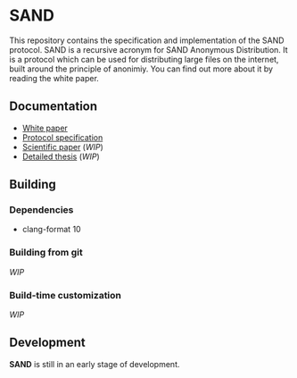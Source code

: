 # SAND

This repository contains the specification and implementation of the SAND protocol. SAND is a recursive acronym for SAND Anonymous Distribution. It is a protocol which can be used for distributing large files on the internet, built around the principle of anonimiy. You can find out more about it by reading the white paper.

## Documentation

* [White paper](https://github.com/davidharabagiu/sand/blob/develop/doc/white-paper/sand_white_paper.pdf)
* [Protocol specification](https://github.com/davidharabagiu/sand/blob/develop/doc/protocol/sand_protocol.pdf)
* [Scientific paper](https://github.com/davidharabagiu/sand/blob/master/doc/thesis/sand-thesis.pdf) (_WIP_)
* [Detailed thesis](https://github.com/davidharabagiu/sand/blob/master/doc/thesis/sand-thesis.pdf) (_WIP_)

## Building

### Dependencies

* clang-format 10

### Building from git

_WIP_

### Build-time customization

_WIP_

## Development

**SAND** is still in an early stage of development.
